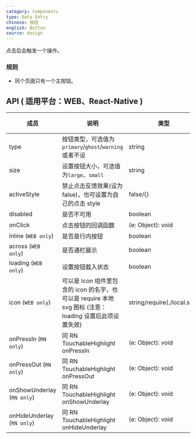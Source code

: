 ```yaml
---
category: Components
type: Data Entry
chinese: 按钮
english: Button
source: design
---
```


点击后会触发一个操作。

### 规则
- 同个页面只有一个主按钮。


## API ( 适用平台：WEB、React-Native )

| 成员        | 说明           | 类型      | 默认值       |
|------------|----------------|--------------------|--------------|
| type       | 按钮类型，可选值为`primary`/`ghost`/`warning`或者不设     |   string   |   -  |
| size       | 设置按钮大小，可选值为`large`、`small` | string | `large`|
| activeStyle  | 禁止点击反馈效果(设为 false)，也可设置为自己的点击 style | false/{} | {} |
| disabled   | 是否不可用      | boolean |    false  |
| onClick    | 点击按钮的回调函数 | (e: Object): void |   无  |
| inline (`WEB only`)     | 是否是行内按钮   | boolean |   false  |
| across (`WEB only`)     | 是否通栏展示  | boolean |   false  |
| loading (`WEB only`)	   | 设置按钮载入状态	  | boolean	 | false |
| icon (`WEB only`)  | 可以是 Icon 组件里包含的 icon 的名字，也可以是 require 本地 svg 图标 (注意：loading 设置后此项设置失效) | string/require(./local.svg) | -  |
| onPressIn (`RN only`)   | 同 RN TouchableHighlight onPressIn | (e: Object): void |   无  |
| onPressOut (`RN only`)    | 同 RN TouchableHighlight onPressOut | (e: Object): void |   无  |
| onShowUnderlay (`RN only`)    | 同 RN TouchableHighlight onShowUnderlay | (e: Object): void |   无  |
| onHideUnderlay (`RN only`)    | 同 RN TouchableHighlight onHideUnderlay | (e: Object): void |   无  |
